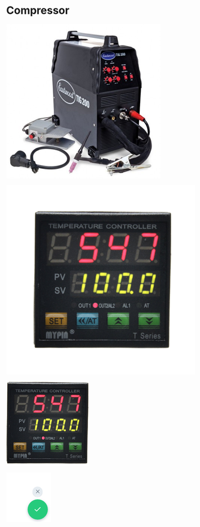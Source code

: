 # Compressor



![Franken-pressor](../.gitbook/assets/image%20%2850%29.png)



![Water seperator](../.gitbook/assets/image%20%2833%29.png)

![Metal Shop Air Station](../.gitbook/assets/image%20%287%29.png)

![Regulator](../.gitbook/assets/image%20%2847%29.png)

